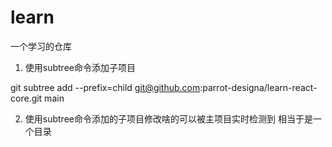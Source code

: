 # learn
一个学习的仓库


1. 使用subtree命令添加子项目

git subtree add --prefix=child git@github.com:parrot-designa/learn-react-core.git main

2. 使用subtree命令添加的子项目修改啥的可以被主项目实时检测到 相当于是一个目录

